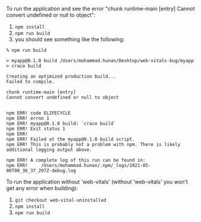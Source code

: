 To run the application and see the error "chunk runtime-main [entry] Cannot convert undefined or null to object":

1. `npm install`
2. `npm run build`
3. you should see something like the following:
```
% npm run build                   

> myapp@0.1.0 build /Users/mohammad.hunan/Desktop/web-vitals-bug/myapp
> craco build

Creating an optimized production build...
Failed to compile.

chunk runtime-main [entry]
Cannot convert undefined or null to object


npm ERR! code ELIFECYCLE
npm ERR! errno 1
npm ERR! myapp@0.1.0 build: `craco build`
npm ERR! Exit status 1
npm ERR! 
npm ERR! Failed at the myapp@0.1.0 build script.
npm ERR! This is probably not a problem with npm. There is likely additional logging output above.

npm ERR! A complete log of this run can be found in:
npm ERR!     /Users/mohammad.hunan/.npm/_logs/2021-05-06T00_36_37_297Z-debug.log
```

To run the application without 'web-vitals' (without 'web-vitals' you won't get any error when building):
1. `git checkout web-vital-uninstalled`
2. `npm install`
3. `npm run build`